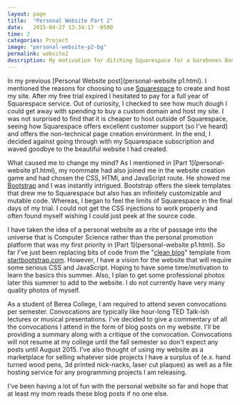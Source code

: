 ```yaml
---
layout: page
title:  "Personal Website Part 2"
date:   2015-04-27 13:34:17 -0500
time: 2
categories: Project
image: "personal-website-p2-bg"
permalink: website2
description: My motivation for ditching Squarespace for a barebones Bootstrap site for my blog.
---
```


In my previous [Personal Website post](personal-website p1.html). I mentioned the reasons for choosing to use [Squarespace](http://www.squarespace.com) to create and host my site. After my free trial expired I hesitated to pay for a full year of Squarespace service. Out of curiosity, I checked to see how much dough I could get away with spending to buy a custom domain and host my site. I was not surprised to find that it is cheaper to host outside of Squarespace, seeing how Squarespace offers excellent customer support (so I've heard) and offers the non-technical page creation environment. In the end, I decided against going through with my Squarespace subscription and waved goodbye to the beautiful website I had created.

What caused me to change my mind? As I mentioned in [Part 1](personal-website p1.html), my roommate had also joined me in the website creation game and had chosen the CSS, HTMl, and JavaScript route. He showed me [Bootstrap](http://getbootstrap.com/) and I was instantly intrigued. Bootstrap offers the sleek templates that drew me to Squarespace but also has an infinitely customizable and mutable code. Whereas, I began to feel the limits of Squarespace in the final days of my trial. I could not get the CSS injections to work properly and often found myself wishing I could just peek at the source code.

I have taken the idea of a personal website as a rite of passage into the universe that is Computer Science rather than the personal promotion platform that was my first priority in [Part 1](personal-website p1.html). So far I've just been replacing bits of code from the "[clean blog](http://startbootstrap.com/template-overviews/clean-blog/)" template from [startbootstrap.com](http://www.startbootstrap.com). However, I have a vision for the website that will require some serious CSS and JavaScript. Hoping to have some time/motivation to learn the basics this summer. Also, I plan to get some professional photos later this summer to add to the website. I do not currently have very many quality photos of myself.

As a student of Berea College, I am required to attend seven convocations per semester. Convocations are typically like hour-long TED Talk-ish lectures or musical presentations. I've decided to give a commentary of all the convocations I attend in the form of blog posts on my website. I'll be providing a summary along with a critique of the convocation. Convocations will not resume at my college until the fall semester so don't expect any posts until August 2015\. I've also thought of using my website as a marketplace for selling whatever side projects I have a surplus of (e.x. hand turned wood pens, 3d printed nick-nacks, laser cut plaques) as well as a file hosting service for any programming projects I am releasing.

I've been having a lot of fun with the personal website so far and hope that at least my mom reads these blog posts if no one else.
